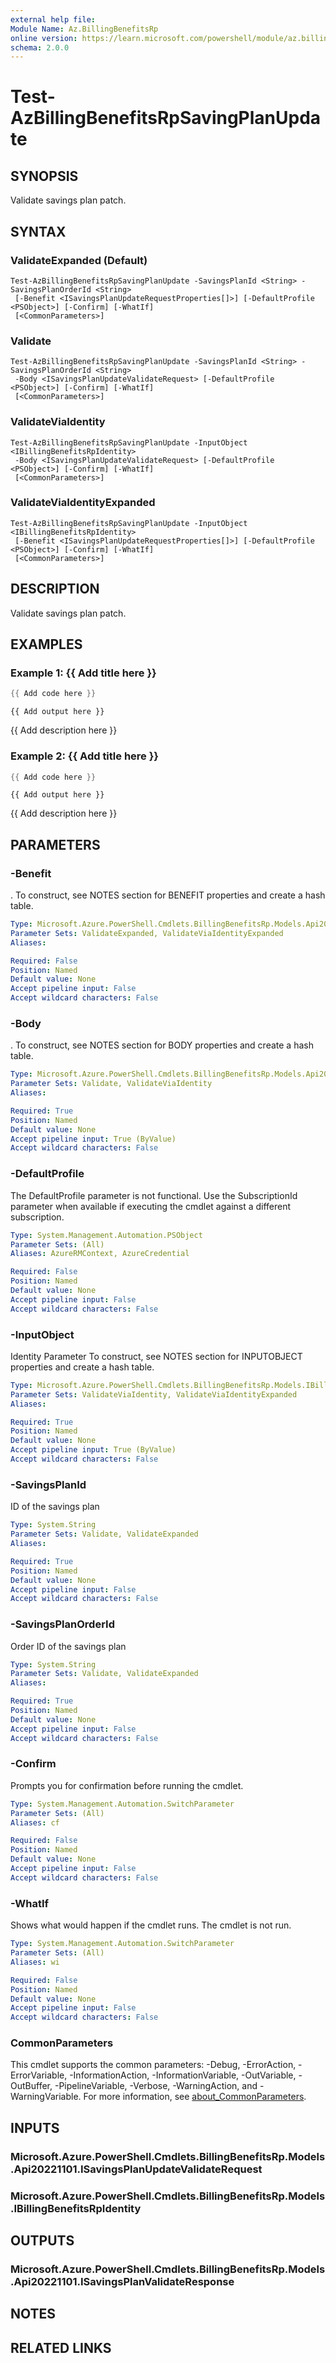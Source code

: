 ```yaml
---
external help file:
Module Name: Az.BillingBenefitsRp
online version: https://learn.microsoft.com/powershell/module/az.billingbenefitsrp/test-azbillingbenefitsrpsavingplanupdate
schema: 2.0.0
---
```


# Test-AzBillingBenefitsRpSavingPlanUpdate

## SYNOPSIS
Validate savings plan patch.

## SYNTAX

### ValidateExpanded (Default)
```
Test-AzBillingBenefitsRpSavingPlanUpdate -SavingsPlanId <String> -SavingsPlanOrderId <String>
 [-Benefit <ISavingsPlanUpdateRequestProperties[]>] [-DefaultProfile <PSObject>] [-Confirm] [-WhatIf]
 [<CommonParameters>]
```

### Validate
```
Test-AzBillingBenefitsRpSavingPlanUpdate -SavingsPlanId <String> -SavingsPlanOrderId <String>
 -Body <ISavingsPlanUpdateValidateRequest> [-DefaultProfile <PSObject>] [-Confirm] [-WhatIf]
 [<CommonParameters>]
```

### ValidateViaIdentity
```
Test-AzBillingBenefitsRpSavingPlanUpdate -InputObject <IBillingBenefitsRpIdentity>
 -Body <ISavingsPlanUpdateValidateRequest> [-DefaultProfile <PSObject>] [-Confirm] [-WhatIf]
 [<CommonParameters>]
```

### ValidateViaIdentityExpanded
```
Test-AzBillingBenefitsRpSavingPlanUpdate -InputObject <IBillingBenefitsRpIdentity>
 [-Benefit <ISavingsPlanUpdateRequestProperties[]>] [-DefaultProfile <PSObject>] [-Confirm] [-WhatIf]
 [<CommonParameters>]
```

## DESCRIPTION
Validate savings plan patch.

## EXAMPLES

### Example 1: {{ Add title here }}
```powershell
{{ Add code here }}
```

```output
{{ Add output here }}
```

{{ Add description here }}

### Example 2: {{ Add title here }}
```powershell
{{ Add code here }}
```

```output
{{ Add output here }}
```

{{ Add description here }}

## PARAMETERS

### -Benefit
.
To construct, see NOTES section for BENEFIT properties and create a hash table.

```yaml
Type: Microsoft.Azure.PowerShell.Cmdlets.BillingBenefitsRp.Models.Api20221101.ISavingsPlanUpdateRequestProperties[]
Parameter Sets: ValidateExpanded, ValidateViaIdentityExpanded
Aliases:

Required: False
Position: Named
Default value: None
Accept pipeline input: False
Accept wildcard characters: False
```

### -Body
.
To construct, see NOTES section for BODY properties and create a hash table.

```yaml
Type: Microsoft.Azure.PowerShell.Cmdlets.BillingBenefitsRp.Models.Api20221101.ISavingsPlanUpdateValidateRequest
Parameter Sets: Validate, ValidateViaIdentity
Aliases:

Required: True
Position: Named
Default value: None
Accept pipeline input: True (ByValue)
Accept wildcard characters: False
```

### -DefaultProfile
The DefaultProfile parameter is not functional.
Use the SubscriptionId parameter when available if executing the cmdlet against a different subscription.

```yaml
Type: System.Management.Automation.PSObject
Parameter Sets: (All)
Aliases: AzureRMContext, AzureCredential

Required: False
Position: Named
Default value: None
Accept pipeline input: False
Accept wildcard characters: False
```

### -InputObject
Identity Parameter
To construct, see NOTES section for INPUTOBJECT properties and create a hash table.

```yaml
Type: Microsoft.Azure.PowerShell.Cmdlets.BillingBenefitsRp.Models.IBillingBenefitsRpIdentity
Parameter Sets: ValidateViaIdentity, ValidateViaIdentityExpanded
Aliases:

Required: True
Position: Named
Default value: None
Accept pipeline input: True (ByValue)
Accept wildcard characters: False
```

### -SavingsPlanId
ID of the savings plan

```yaml
Type: System.String
Parameter Sets: Validate, ValidateExpanded
Aliases:

Required: True
Position: Named
Default value: None
Accept pipeline input: False
Accept wildcard characters: False
```

### -SavingsPlanOrderId
Order ID of the savings plan

```yaml
Type: System.String
Parameter Sets: Validate, ValidateExpanded
Aliases:

Required: True
Position: Named
Default value: None
Accept pipeline input: False
Accept wildcard characters: False
```

### -Confirm
Prompts you for confirmation before running the cmdlet.

```yaml
Type: System.Management.Automation.SwitchParameter
Parameter Sets: (All)
Aliases: cf

Required: False
Position: Named
Default value: None
Accept pipeline input: False
Accept wildcard characters: False
```

### -WhatIf
Shows what would happen if the cmdlet runs.
The cmdlet is not run.

```yaml
Type: System.Management.Automation.SwitchParameter
Parameter Sets: (All)
Aliases: wi

Required: False
Position: Named
Default value: None
Accept pipeline input: False
Accept wildcard characters: False
```

### CommonParameters
This cmdlet supports the common parameters: -Debug, -ErrorAction, -ErrorVariable, -InformationAction, -InformationVariable, -OutVariable, -OutBuffer, -PipelineVariable, -Verbose, -WarningAction, and -WarningVariable. For more information, see [about_CommonParameters](http://go.microsoft.com/fwlink/?LinkID=113216).

## INPUTS

### Microsoft.Azure.PowerShell.Cmdlets.BillingBenefitsRp.Models.Api20221101.ISavingsPlanUpdateValidateRequest

### Microsoft.Azure.PowerShell.Cmdlets.BillingBenefitsRp.Models.IBillingBenefitsRpIdentity

## OUTPUTS

### Microsoft.Azure.PowerShell.Cmdlets.BillingBenefitsRp.Models.Api20221101.ISavingsPlanValidateResponse

## NOTES

## RELATED LINKS

